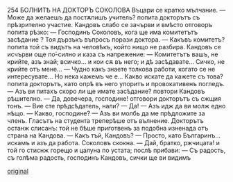 ﻿254
БОЛНИТѢ НА ДОКТОРЪ СОКОЛОВА
Въцари се кратко мълчание.
— Може да желаешъ да постѫпишъ учитель? попита докторътъ съ прѣзрително участие.
Кандовъ слабо се зачърви и вмѣсто отговоръ попита рѣзко:
— Господинъ Соколовъ, кога ще има комитетътъ засѣдание ?
Тоя дързъкъ въпросъ порази доктора.
— Какъвъ комитетъ? попита той съ видътъ на человѣкъ, който нищо не разбира.
Кандовъ се исчърви още по́-силно и каза съ напрежение:
— Комитетътъ вашъ, не крийте, азъ знай; всичко... и кои сѫ въ него; и дѣ засѣдавате... Сичко, не крийте отъ мене...
— Чудно какъ знаете толкова работи, когато се не интересувате... Но нека кажемъ че е... Какво искате да кажете съ това? попита докторътъ, като опрѣ въ него упоритъ и провокативенъ погледъ.
— Азъ ви питахъ скоро ли ще имате засѣдание? повтори Кандовъ рѣшително.
— Да, довечера, господине! отговори докторътъ съ сжщия тонъ.
— Вие сте прѣдсѣдатель, нали? — Да! — Азъ идж да ви молж едно нѣщо. — Какво, господине? — Азъ ви молбь да ме прѣдложите за членъ.
Гласътъ на студента треперѣше отъ вълнение.
Докторътъ останж слисанъ: той не бѣше приготвенъ за подобна изненада отъ страна на Кандова.
— Какъ тъй, Кандовъ?
— Просто, като Българинъ... искамъ и азъ да работа. Соколовъ скокна.
— Дай, братко, ржчицата! и той го стиснж горещо и цалуна по устата; послѣ прибави: — Съ радость, съ голѣма радость, господинъ Кандовъ, сички ще ви видимъ

[original](images/285.jpg)